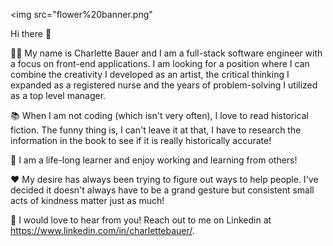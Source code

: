 <img src="flower%20banner.png"

Hi there 👋

👩‍💻 My name is Charlette Bauer and I am a full-stack software engineer with a focus on front-end applications. I am looking for a position where I can combine the creativity I developed as an artist, the critical thinking I expanded as a registered nurse and the years of problem-solving I utilized as a top level manager.

📚 When I am not coding (which isn't very often), I love to read historical fiction. The funny thing is, I can't leave it at that, I have to research the information in the book to see if it is really historically accurate!

📜 I am a life-long learner and enjoy working and learning from others!

❤️ My desire has always been trying to figure out ways to help people. I've decided it doesn't always have to be a grand gesture but consistent small acts of kindness matter just as much!

🌼 I would love to hear from you! Reach out to me on Linkedin at https://www.linkedin.com/in/charlettebauer/.
